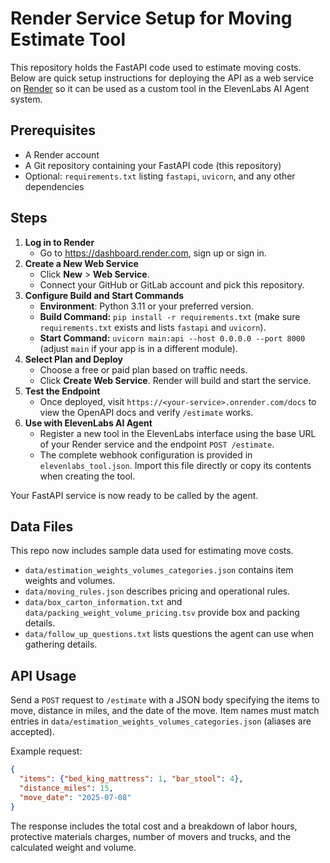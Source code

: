# Render Service Setup for Moving Estimate Tool

This repository holds the FastAPI code used to estimate moving costs. Below are quick setup instructions for deploying the API as a web service on [Render](https://render.com) so it can be used as a custom tool in the ElevenLabs AI Agent system.

## Prerequisites

- A Render account
- A Git repository containing your FastAPI code (this repository)
- Optional: `requirements.txt` listing `fastapi`, `uvicorn`, and any other dependencies

## Steps

1. **Log in to Render**
   - Go to <https://dashboard.render.com>, sign up or sign in.
2. **Create a New Web Service**
   - Click **New** > **Web Service**.
   - Connect your GitHub or GitLab account and pick this repository.
3. **Configure Build and Start Commands**
   - **Environment**: Python 3.11 or your preferred version.
   - **Build Command:** `pip install -r requirements.txt` (make sure `requirements.txt` exists and lists `fastapi` and `uvicorn`).
   - **Start Command:** `uvicorn main:api --host 0.0.0.0 --port 8000` (adjust `main` if your app is in a different module).
4. **Select Plan and Deploy**
   - Choose a free or paid plan based on traffic needs.
   - Click **Create Web Service**. Render will build and start the service.
5. **Test the Endpoint**
   - Once deployed, visit `https://<your-service>.onrender.com/docs` to view the OpenAPI docs and verify `/estimate` works.
6. **Use with ElevenLabs AI Agent**
   - Register a new tool in the ElevenLabs interface using the base URL of your Render service and the endpoint `POST /estimate`.
   - The complete webhook configuration is provided in `elevenlabs_tool.json`. Import this file directly or copy its contents when creating the tool.

Your FastAPI service is now ready to be called by the agent.

## Data Files

This repo now includes sample data used for estimating move costs.
- `data/estimation_weights_volumes_categories.json` contains item weights and volumes.
- `data/moving_rules.json` describes pricing and operational rules.
- `data/box_carton_information.txt` and `data/packing_weight_volume_pricing.tsv` provide box and packing details.
- `data/follow_up_questions.txt` lists questions the agent can use when gathering details.


## API Usage

Send a `POST` request to `/estimate` with a JSON body specifying the items to move, distance in miles, and the date of the move. Item names must match entries in `data/estimation_weights_volumes_categories.json` (aliases are accepted).

Example request:

```json
{
  "items": {"bed_king_mattress": 1, "bar_stool": 4},
  "distance_miles": 15,
  "move_date": "2025-07-08"
}
```

The response includes the total cost and a breakdown of labor hours, protective materials charges, number of movers and trucks, and the calculated weight and volume.
